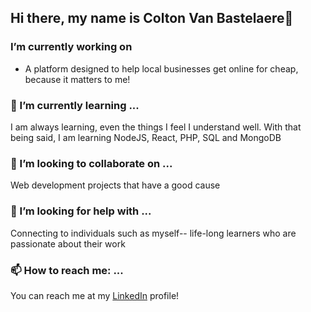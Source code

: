 ## Hi there, my name is Colton Van Bastelaere👋

### I’m currently working on 
- A platform designed to help local businesses get online for cheap, because it matters to me!
### 🌱 I’m currently learning ...
I am always learning, even the things I feel I understand well. With that being said, I am learning NodeJS, React, PHP, SQL and MongoDB
### 👯 I’m looking to collaborate on ...
Web development projects that have a good cause
### 🤔 I’m looking for help with ...
Connecting to individuals such as myself-- life-long learners who are passionate about their work
### 📫 How to reach me: ...
You can reach me at my [LinkedIn](https://www.linkedin.com/feed/) profile!
